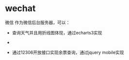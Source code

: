 # wechat
微信
作为微信后台服务器，可以：
<ul>
<li><p>查询天气并且用折线图体现，通过echarts3实现</p><li>
<li><p>通过12306开放接口实现余票查询，通过jquery mobile实现</p> </li>
</ul>
